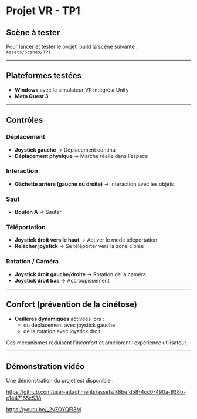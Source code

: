 # Projet VR - TP1

##  Scène à tester
Pour lancer et tester le projet, build la scène suivante :  
`Assets/Scenes/TP1`

---

##  Plateformes testées
- **Windows** avec le simulateur VR intégré à Unity  
- **Meta Quest 3** 

---

##  Contrôles

### Déplacement
- **Joystick gauche** → Déplacement continu  
- **Déplacement physique** → Marche réelle dans l’espace

### Interaction
- **Gâchette arrière (gauche ou droite)** → Interaction avec les objets

### Saut
- **Bouton A** → Sauter  

### Téléportation
- **Joystick droit vers le haut** → Activer le mode téléportation  
- **Relâcher joystick** → Se téléporter vers la zone ciblée

### Rotation / Caméra
- **Joystick droit gauche/droite** → Rotation de la caméra  
- **Joystick droit bas** → Accroupissement

---

##  Confort (prévention de la cinétose)
- **Oeillères dynamiques** activées lors :
  - du déplacement avec joystick gauche  
  - de la rotation avec joystick droit  

Ces mécanismes réduisent l’inconfort et améliorent l’expérience utilisateur.

---

##  Démonstration vidéo
Une démonstration du projet est disponible :  


https://github.com/user-attachments/assets/88befd58-4cc0-490a-938b-e1447165c538


https://youtu.be/_2vZOYQFl3M


